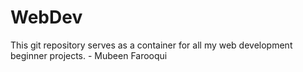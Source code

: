 # WebDev
This git repository serves as a container for all my web development beginner projects.
                                                  - Mubeen Farooqui
